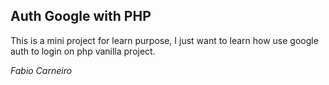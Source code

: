 ## Auth Google with PHP

This is a mini project for learn purpose, I just want to learn
how use google auth to login on php vanilla project.

*Fabio Carneiro*